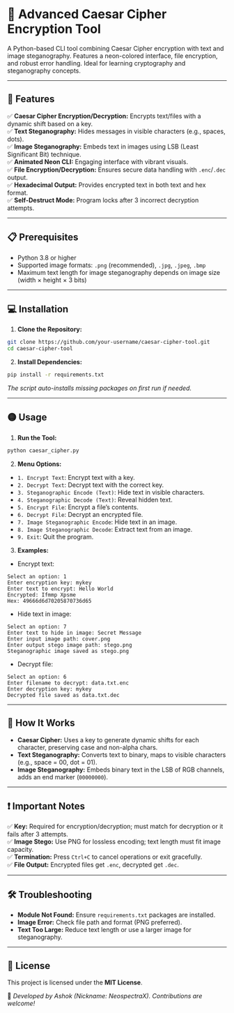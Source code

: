 # 🔐 Advanced Caesar Cipher Encryption Tool

A Python-based CLI tool combining Caesar Cipher encryption with text and image steganography. Features a neon-colored interface, file encryption, and robust error handling. Ideal for learning cryptography and steganography concepts.

---

## 🚀 Features
✅ **Caesar Cipher Encryption/Decryption:** Encrypts text/files with a dynamic shift based on a key.  
✅ **Text Steganography:** Hides messages in visible characters (e.g., spaces, dots).  
✅ **Image Steganography:** Embeds text in images using LSB (Least Significant Bit) technique.  
✅ **Animated Neon CLI:** Engaging interface with vibrant visuals.  
✅ **File Encryption/Decryption:** Ensures secure data handling with `.enc`/`.dec` output.  
✅ **Hexadecimal Output:** Provides encrypted text in both text and hex format.  
✅ **Self-Destruct Mode:** Program locks after 3 incorrect decryption attempts.  

---

## 📋 Prerequisites
- Python 3.8 or higher  
- Supported image formats: `.png` (recommended), `.jpg`, `.jpeg`, `.bmp`  
- Maximum text length for image steganography depends on image size (width × height × 3 bits)  

---

## 💻 Installation

1. **Clone the Repository:**
```bash
git clone https://github.com/your-username/caesar-cipher-tool.git
cd caesar-cipher-tool
```

2. **Install Dependencies:**
```bash
pip install -r requirements.txt
```
_The script auto-installs missing packages on first run if needed._

---

## 🟡 Usage

1. **Run the Tool:**
```bash
python caesar_cipher.py
```

2. **Menu Options:**
- `1. Encrypt Text`: Encrypt text with a key.  
- `2. Decrypt Text`: Decrypt text with the correct key.  
- `3. Steganographic Encode (Text)`: Hide text in visible characters.  
- `4. Steganographic Decode (Text)`: Reveal hidden text.  
- `5. Encrypt File`: Encrypt a file’s contents.  
- `6. Decrypt File`: Decrypt an encrypted file.  
- `7. Image Steganographic Encode`: Hide text in an image.  
- `8. Image Steganographic Decode`: Extract text from an image.  
- `9. Exit`: Quit the program.  

3. **Examples:**
- Encrypt text:
```
Select an option: 1
Enter encryption key: mykey
Enter text to encrypt: Hello World
Encrypted: Ifmmp Xpsme
Hex: 49666d6d70205870736d65
```

- Hide text in image:
```
Select an option: 7
Enter text to hide in image: Secret Message
Enter input image path: cover.png
Enter output stego image path: stego.png
Steganographic image saved as stego.png
```

- Decrypt file:
```
Select an option: 6
Enter filename to decrypt: data.txt.enc
Enter decryption key: mykey
Decrypted file saved as data.txt.dec
```

---

## 🧩 How It Works
- **Caesar Cipher:** Uses a key to generate dynamic shifts for each character, preserving case and non-alpha chars.  
- **Text Steganography:** Converts text to binary, maps to visible characters (e.g., space = 00, dot = 01).  
- **Image Steganography:** Embeds binary text in the LSB of RGB channels, adds an end marker (`00000000`).  

---

## ❗ Important Notes
✅ **Key:** Required for encryption/decryption; must match for decryption or it fails after 3 attempts.  
✅ **Image Stego:** Use PNG for lossless encoding; text length must fit image capacity.  
✅ **Termination:** Press `Ctrl+C` to cancel operations or exit gracefully.  
✅ **File Output:** Encrypted files get `.enc`, decrypted get `.dec`.  

---

## 🛠️ Troubleshooting
- **Module Not Found:** Ensure `requirements.txt` packages are installed.  
- **Image Error:** Check file path and format (PNG preferred).  
- **Text Too Large:** Reduce text length or use a larger image for steganography.  

---

## 📝 License
This project is licensed under the **MIT License**.

💬 _Developed by Ashok (Nickname: NeospectraX). Contributions are welcome!_